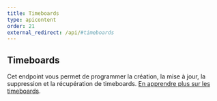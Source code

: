 ```yaml
---
title: Timeboards
type: apicontent
order: 21
external_redirect: /api/#timeboards
---
```


## Timeboards

Cet endpoint vous permet de programmer la création, la mise à jour, la suppression et la récupération de timeboards. [En apprendre plus sur les timeboards][1].

[1]: /fr/graphing/dashboards/timeboard

